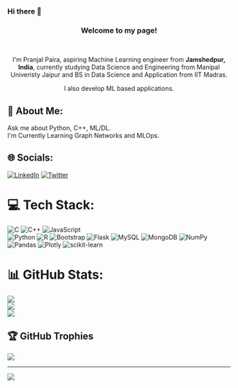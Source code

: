 ### Hi there 👋
<h3 align='center'>Welcome to my page!</h3>
</br> 
<p align='center'>
I'm Pranjal Paira, aspiring Machine Learning engineer from <b>Jamshedpur, India</b>, currently studying Data Science and Engineering from Manipal Univeristy Jaipur and BS in Data Science and Application from IIT Madras.</p>
<p align='center'>
  I also develop ML based applications.
</p>
<h2> 💫 About Me: </h2>
Ask me about Python, C++, ML/DL.<br>I'm Currently Learning Graph Networks and MLOps.<br>


## 🌐 Socials:
[![LinkedIn](https://img.shields.io/badge/LinkedIn-%230077B5.svg?logo=linkedin&logoColor=white)](https://www.linkedin.com/in/pranjal-paira-3979311a9/) 
[![Twitter](https://img.shields.io/badge/Twitter-%231DA1F2.svg?logo=Twitter&logoColor=white)](https://twitter.com/pranjal_ken32) 

# 💻 Tech Stack:
![C](https://img.shields.io/badge/c-%2300599C.svg?style=for-the-badge&logo=c&logoColor=white) 
![C++](https://img.shields.io/badge/c++-%2300599C.svg?style=for-the-badge&logo=c%2B%2B&logoColor=white) 
![JavaScript](https://img.shields.io/badge/javascript-%23323330.svg?style=for-the-badge&logo=javascript&logoColor=%23F7DF1E)  
![Python](https://img.shields.io/badge/python-3670A0?style=for-the-badge&logo=python&logoColor=ffdd54) 
![R](https://img.shields.io/badge/r-%23276DC3.svg?style=for-the-badge&logo=r&logoColor=white) 
![Bootstrap](https://img.shields.io/badge/bootstrap-%23563D7C.svg?style=for-the-badge&logo=bootstrap&logoColor=white) 
![Flask](https://img.shields.io/badge/flask-%23000.svg?style=for-the-badge&logo=flask&logoColor=white) 
![MySQL](https://img.shields.io/badge/mysql-%2300f.svg?style=for-the-badge&logo=mysql&logoColor=white) 
![MongoDB](https://img.shields.io/badge/MongoDB-%234ea94b.svg?style=for-the-badge&logo=mongodb&logoColor=white) 
![NumPy](https://img.shields.io/badge/numpy-%23013243.svg?style=for-the-badge&logo=numpy&logoColor=white) 
![Pandas](https://img.shields.io/badge/pandas-%23150458.svg?style=for-the-badge&logo=pandas&logoColor=white) 
![Plotly](https://img.shields.io/badge/Plotly-%233F4F75.svg?style=for-the-badge&logo=plotly&logoColor=white) 
![scikit-learn](https://img.shields.io/badge/scikit--learn-%23F7931E.svg?style=for-the-badge&logo=scikit-learn&logoColor=white) 
# 📊 GitHub Stats:
![](https://github-readme-stats.vercel.app/api?username=pranjalken32&theme=dark&hide_border=false&include_all_commits=false&count_private=false)<br/>
![](https://github-readme-streak-stats.herokuapp.com/?user=pranjalken32&theme=dark&hide_border=false)<br/>
![](https://github-readme-stats.vercel.app/api/top-langs/?username=pranjalken32&theme=dark&hide_border=false&include_all_commits=false&count_private=false&layout=compact)

## 🏆 GitHub Trophies
![](https://github-profile-trophy.vercel.app/?username=pranjalken32&theme=radical&no-frame=false&no-bg=true&margin-w=4)

---
[![](https://visitcount.itsvg.in/api?id=pranjalken32&icon=0&color=0)](https://visitcount.itsvg.in)
